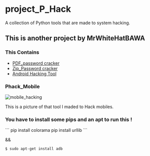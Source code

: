 # project_P_Hack
A collection of Python tools that are made to system hacking.

<h2> This is another project by MrWhiteHatBAWA </h2>

<h3> This Contains </h3>
<ul type = "disk">
  <li> <a href="https://github.com/MrWhiteHatBAWA/project_P_Hack/blob/main/PROJECTS/pcrack_pdf.py" target="_blank">PDF_password cracker</a></li>
  <li> <a href="https://github.com/MrWhiteHatBAWA/project_P_Hack/blob/main/PROJECTS/pcrack_zip.py" target="_blank">Zip_Password cracker</a></li>
  <li> <a href="https://github.com/MrWhiteHatBAWA/project_P_Hack/blob/main/PROJECTS/phack_mob.py" target="_blank">Android Hacking Tool</a> </li>
</ul>

<h3> Phack_Mobile </h3>
<img src="https://user-images.githubusercontent.com/85686518/169089396-f2491e42-067e-45c1-9cc0-b15fe5d9caa3.png" alt="mobile_hacking">

This is a picture of that tool I maded to Hack mobiles.

<h3> You have to install some pips and an apt to run this !</h3>
```
pip install colorama
pip install urllib
```

&&

```
$ sudo apt-get install adb
```

